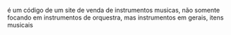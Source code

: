 é um código de um site de venda de instrumentos musicas, 
não somente focando em instrumentos de orquestra, 
mas instrumentos em gerais, itens musicais
